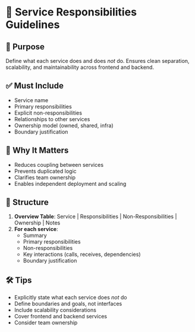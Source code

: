 # 📘 Service Responsibilities Guidelines

## 🧭 Purpose
Define what each service does and does *not* do. Ensures clean separation, scalability, and maintainability across frontend and backend.

## ✅ Must Include
- Service name
- Primary responsibilities
- Explicit non-responsibilities
- Relationships to other services
- Ownership model (owned, shared, infra)
- Boundary justification

## 🤔 Why It Matters
- Reduces coupling between services
- Prevents duplicated logic
- Clarifies team ownership
- Enables independent deployment and scaling

## 📐 Structure
1. **Overview Table**: Service | Responsibilities | Non-Responsibilities | Ownership | Notes
2. **For each service**:
   - Summary
   - Primary responsibilities
   - Non-responsibilities 
   - Key interactions (calls, receives, dependencies)
   - Boundary justification

## 🛠 Tips
- Explicitly state what each service does *not* do
- Define boundaries and goals, not interfaces
- Include scalability considerations
- Cover frontend and backend services
- Consider team ownership

